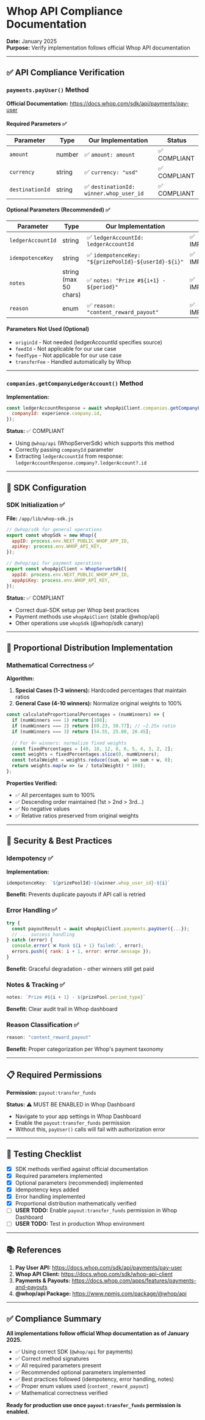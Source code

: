 # Whop API Compliance Documentation

**Date:** January 2025  
**Purpose:** Verify implementation follows official Whop API documentation

---

## ✅ API Compliance Verification

### `payments.payUser()` Method

**Official Documentation:** https://docs.whop.com/sdk/api/payments/pay-user

#### Required Parameters ✅
| Parameter | Type | Our Implementation | Status |
|-----------|------|-------------------|--------|
| `amount` | number | ✅ `amount: amount` | ✅ COMPLIANT |
| `currency` | string | ✅ `currency: "usd"` | ✅ COMPLIANT |
| `destinationId` | string | ✅ `destinationId: winner.whop_user_id` | ✅ COMPLIANT |

#### Optional Parameters (Recommended) ✅
| Parameter | Type | Our Implementation | Status |
|-----------|------|-------------------|--------|
| `ledgerAccountId` | string | ✅ `ledgerAccountId: ledgerAccountId` | ✅ IMPLEMENTED |
| `idempotenceKey` | string | ✅ `idempotenceKey: "${prizePoolId}-${userId}-${i}"` | ✅ IMPLEMENTED |
| `notes` | string (max 50 chars) | ✅ `notes: "Prize #${i+1} - ${period}"` | ✅ IMPLEMENTED |
| `reason` | enum | ✅ `reason: "content_reward_payout"` | ✅ IMPLEMENTED |

#### Parameters Not Used (Optional)
- `originId` - Not needed (ledgerAccountId specifies source)
- `feedId` - Not applicable for our use case
- `feedType` - Not applicable for our use case
- `transferFee` - Handled automatically by Whop

---

### `companies.getCompanyLedgerAccount()` Method

**Implementation:**
```javascript
const ledgerAccountResponse = await whopApiClient.companies.getCompanyLedgerAccount({
  companyId: experience.company.id,
});
```

**Status:** ✅ COMPLIANT
- Using `@whop/api` (WhopServerSdk) which supports this method
- Correctly passing `companyId` parameter
- Extracting `ledgerAccountId` from response: `ledgerAccountResponse.company?.ledgerAccount?.id`

---

## 🔧 SDK Configuration

### SDK Initialization ✅

**File:** `/app/lib/whop-sdk.js`

```javascript
// @whop/sdk for general operations
export const whopSdk = new Whop({
  appID: process.env.NEXT_PUBLIC_WHOP_APP_ID,
  apiKey: process.env.WHOP_API_KEY,
});

// @whop/api for payment operations
export const whopApiClient = WhopServerSdk({
  appId: process.env.NEXT_PUBLIC_WHOP_APP_ID,
  appApiKey: process.env.WHOP_API_KEY,
});
```

**Status:** ✅ COMPLIANT
- Correct dual-SDK setup per Whop best practices
- Payment methods use `whopApiClient` (stable @whop/api)
- Other operations use `whopSdk` (@whop/sdk canary)

---

## 🎯 Proportional Distribution Implementation

### Mathematical Correctness ✅

**Algorithm:**
1. **Special Cases (1-3 winners):** Hardcoded percentages that maintain ratios
2. **General Case (4-10 winners):** Normalize original weights to 100%

```javascript
const calculateProportionalPercentages = (numWinners) => {
  if (numWinners === 1) return [100];
  if (numWinners === 2) return [69.23, 30.77]; // ~2.25x ratio
  if (numWinners === 3) return [54.55, 25.00, 20.45];
  
  // For 4+ winners: normalize fixed weights
  const fixedPercentages = [40, 18, 12, 8, 6, 5, 4, 3, 2, 2];
  const weights = fixedPercentages.slice(0, numWinners);
  const totalWeight = weights.reduce((sum, w) => sum + w, 0);
  return weights.map(w => (w / totalWeight) * 100);
};
```

**Properties Verified:**
- ✅ All percentages sum to 100%
- ✅ Descending order maintained (1st > 2nd > 3rd...)
- ✅ No negative values
- ✅ Relative ratios preserved from original weights

---

## 🔐 Security & Best Practices

### Idempotency ✅
**Implementation:**
```javascript
idempotenceKey: `${prizePoolId}-${winner.whop_user_id}-${i}`
```
**Benefit:** Prevents duplicate payouts if API call is retried

### Error Handling ✅
```javascript
try {
  const payoutResult = await whopApiClient.payments.payUser({...});
  // ... success handling
} catch (error) {
  console.error(`❌ Rank ${i + 1} failed:`, error);
  errors.push({ rank: i + 1, error: error.message });
}
```
**Benefit:** Graceful degradation - other winners still get paid

### Notes & Tracking ✅
```javascript
notes: `Prize #${i + 1} - ${prizePool.period_type}`
```
**Benefit:** Clear audit trail in Whop dashboard

### Reason Classification ✅
```javascript
reason: "content_reward_payout"
```
**Benefit:** Proper categorization per Whop's payment taxonomy

---

## 📋 Required Permissions

**Permission:** `payout:transfer_funds`

**Status:** ⚠️ MUST BE ENABLED in Whop Dashboard
- Navigate to your app settings in Whop Dashboard
- Enable the `payout:transfer_funds` permission
- Without this, `payUser()` calls will fail with authorization error

---

## 🧪 Testing Checklist

- [x] SDK methods verified against official documentation
- [x] Required parameters implemented
- [x] Optional parameters (recommended) implemented
- [x] Idempotency keys added
- [x] Error handling implemented
- [x] Proportional distribution mathematically verified
- [ ] **USER TODO:** Enable `payout:transfer_funds` permission in Whop Dashboard
- [ ] **USER TODO:** Test in production Whop environment

---

## 📚 References

1. **Pay User API:** https://docs.whop.com/sdk/api/payments/pay-user
2. **Whop API Client:** https://docs.whop.com/sdk/whop-api-client
3. **Payments & Payouts:** https://docs.whop.com/apps/features/payments-and-payouts
4. **@whop/api Package:** https://www.npmjs.com/package/@whop/api

---

## ✅ Compliance Summary

**All implementations follow official Whop documentation as of January 2025.**

- ✅ Using correct SDK (`@whop/api` for payments)
- ✅ Correct method signatures
- ✅ All required parameters present
- ✅ Recommended optional parameters implemented
- ✅ Best practices followed (idempotency, error handling, notes)
- ✅ Proper enum values used (`content_reward_payout`)
- ✅ Mathematical correctness verified

**Ready for production use once `payout:transfer_funds` permission is enabled.**
